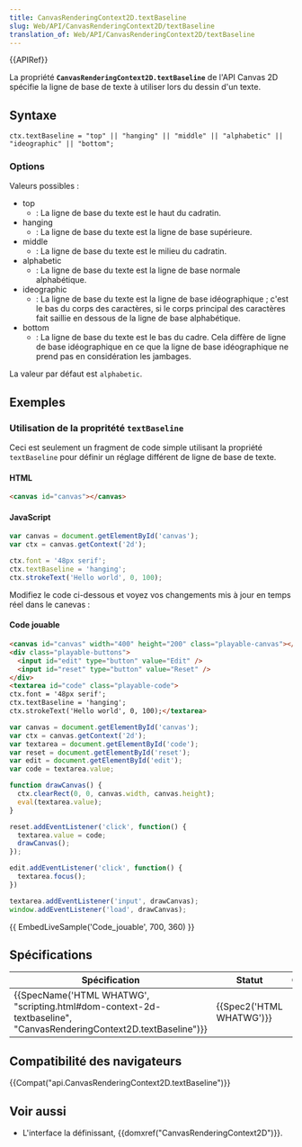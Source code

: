 ```yaml
---
title: CanvasRenderingContext2D.textBaseline
slug: Web/API/CanvasRenderingContext2D/textBaseline
translation_of: Web/API/CanvasRenderingContext2D/textBaseline
---
```

{{APIRef}}

La propriété **`CanvasRenderingContext2D.textBaseline`** de l'API Canvas 2D spécifie la ligne de base de texte à utiliser lors du dessin d'un texte.

## Syntaxe

    ctx.textBaseline = "top" || "hanging" || "middle" || "alphabetic" || "ideographic" || "bottom";

### Options

Valeurs possibles :

- top
  - : La ligne de base du texte est le haut du cadratin.
- hanging
  - : La ligne de base du texte est la ligne de base supérieure.
- middle
  - : La ligne de base du texte est le milieu du cadratin.
- alphabetic
  - : La ligne de base du texte est la ligne de base normale alphabétique.
- ideographic
  - : La ligne de base du texte est la ligne de base idéographique ; c'est le bas du corps des caractères, si le corps principal des caractères fait saillie en dessous de la ligne de base alphabétique.
- bottom
  - : La ligne de base du texte est le bas du cadre. Cela diffère de ligne de base idéographique en ce que la ligne de base idéographique ne prend pas en considération les jambages.

La valeur par défaut est `alphabetic`.

## Exemples

### Utilisation de la propritété `textBaseline`

Ceci est seulement un fragment de code simple utilisant la propriété `textBaseline` pour définir un réglage différent de ligne de base de texte.

#### HTML

```html
<canvas id="canvas"></canvas>
```

#### JavaScript

```js
var canvas = document.getElementById('canvas');
var ctx = canvas.getContext('2d');

ctx.font = '48px serif';
ctx.textBaseline = 'hanging';
ctx.strokeText('Hello world', 0, 100);
```

Modifiez le code ci-dessous et voyez vos changements mis à jour en temps réel dans le canevas :

#### Code jouable

```html hidden
<canvas id="canvas" width="400" height="200" class="playable-canvas"></canvas>
<div class="playable-buttons">
  <input id="edit" type="button" value="Edit" />
  <input id="reset" type="button" value="Reset" />
</div>
<textarea id="code" class="playable-code">
ctx.font = '48px serif';
ctx.textBaseline = 'hanging';
ctx.strokeText('Hello world', 0, 100);</textarea>
```

```js hidden
var canvas = document.getElementById('canvas');
var ctx = canvas.getContext('2d');
var textarea = document.getElementById('code');
var reset = document.getElementById('reset');
var edit = document.getElementById('edit');
var code = textarea.value;

function drawCanvas() {
  ctx.clearRect(0, 0, canvas.width, canvas.height);
  eval(textarea.value);
}

reset.addEventListener('click', function() {
  textarea.value = code;
  drawCanvas();
});

edit.addEventListener('click', function() {
  textarea.focus();
})

textarea.addEventListener('input', drawCanvas);
window.addEventListener('load', drawCanvas);
```

{{ EmbedLiveSample('Code_jouable', 700, 360) }}

## Spécifications

| Spécification                                                                                                                                            | Statut                           | Commentaire |
| -------------------------------------------------------------------------------------------------------------------------------------------------------- | -------------------------------- | ----------- |
| {{SpecName('HTML WHATWG', "scripting.html#dom-context-2d-textbaseline", "CanvasRenderingContext2D.textBaseline")}} | {{Spec2('HTML WHATWG')}} |             |

## Compatibilité des navigateurs

{{Compat("api.CanvasRenderingContext2D.textBaseline")}}

## Voir aussi

- L'interface la définissant, {{domxref("CanvasRenderingContext2D")}}.
